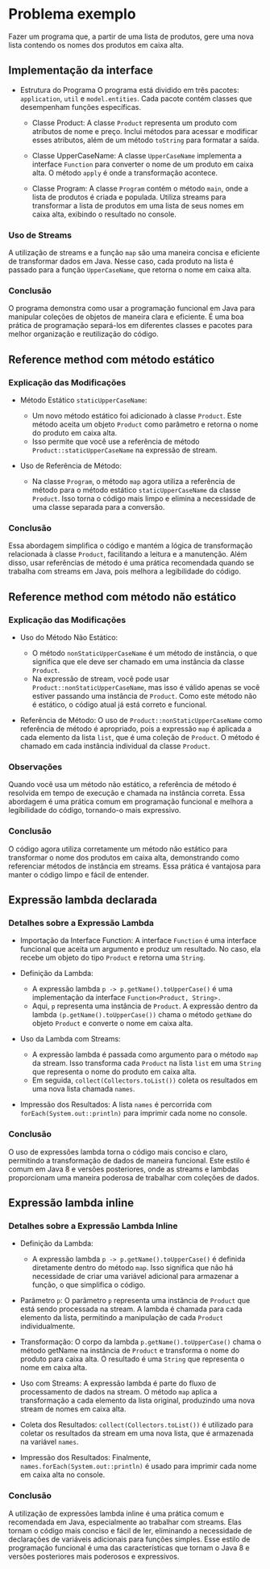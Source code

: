 # Problema exemplo
Fazer um programa que, a partir de uma lista de produtos, gere uma
nova lista contendo os nomes dos produtos em caixa alta.

## Implementação da interface

- Estrutura do Programa
  O programa está dividido em três pacotes: `application`, `util` e `model.entities`.
Cada pacote contém classes que desempenham funções específicas.

  - Classe Product:
  A classe `Product` representa um produto com atributos de nome e preço. Inclui métodos para acessar e modificar esses
atributos, além de um método `toString` para formatar a saída.

  - Classe UpperCaseName:
  A classe `UpperCaseName` implementa a interface `Function` para converter o nome de um produto em caixa alta. O método
`apply` é onde a transformação acontece.

  - Classe Program:
  A classe `Program` contém o método `main`, onde a lista de produtos é criada e populada. Utiliza streams para transformar
a lista de produtos em uma lista de seus nomes em caixa alta, exibindo o resultado no console.

### Uso de Streams
A utilização de streams e a função `map` são uma maneira concisa e eficiente de transformar dados em Java. Nesse caso,
cada produto na lista é passado para a função `UpperCaseName`, que retorna o nome em caixa alta.

### Conclusão
O programa demonstra como usar a programação funcional em Java para manipular coleções de objetos de maneira clara e eficiente.
É uma boa prática de programação separá-los em diferentes classes e pacotes para melhor organização e reutilização do código.

## Reference method com método estático

### Explicação das Modificações

- Método Estático `staticUpperCaseName`:
  - Um novo método estático foi adicionado à classe `Product`. Este método aceita um objeto `Product` como parâmetro e
retorna o nome do produto em caixa alta.
  - Isso permite que você use a referência de método `Product::staticUpperCaseName` na expressão de stream.

- Uso de Referência de Método:
  - Na classe `Program`, o método `map` agora utiliza a referência de método para o método estático `staticUpperCaseName` 
da classe `Product`. Isso torna o código mais limpo e elimina a necessidade de uma classe separada para a conversão.

### Conclusão
Essa abordagem simplifica o código e mantém a lógica de transformação relacionada à classe `Product`, facilitando a
leitura e a manutenção. Além disso, usar referências de método é uma prática recomendada quando se trabalha com streams 
em Java, pois melhora a legibilidade do código.

## Reference method com método não estático

### Explicação das Modificações

- Uso do Método Não Estático:
  - O método `nonStaticUpperCaseName` é um método de instância, o que significa que ele deve ser chamado em uma instância
da classe `Product`.
  - Na expressão de stream, você pode usar `Product::nonStaticUpperCaseName`, mas isso é válido apenas se você estiver
  passando uma instância de `Product`. Como este método não é estático, o código atual já está correto e funcional.

- Referência de Método:
  O uso de `Product::nonStaticUpperCaseName` como referência de método é apropriado, pois a expressão `map` é aplicada a
cada elemento da lista `list`, que é uma coleção de `Product`. O método é chamado em cada instância individual da classe `Product`.

### Observações
  Quando você usa um método não estático, a referência de método é resolvida em tempo de execução e chamada na instância correta.
Essa abordagem é uma prática comum em programação funcional e melhora a legibilidade do código, tornando-o mais expressivo.

### Conclusão
  O código agora utiliza corretamente um método não estático para transformar o nome dos produtos em caixa alta,
demonstrando como referenciar métodos de instância em streams. Essa prática é vantajosa para manter o código limpo e fácil de entender.

## Expressão lambda declarada

### Detalhes sobre a Expressão Lambda

- Importação da Interface Function:
  A interface `Function` é uma interface funcional que aceita um argumento e produz um resultado.
No caso, ela recebe um objeto do tipo `Product` e retorna uma `String`.

- Definição da Lambda:
  - A expressão lambda `p -> p.getName().toUpperCase()` é uma implementação da interface `Function<Product, String>.`
  - Aqui, `p` representa uma instância de `Product`. A expressão dentro da lambda `(p.getName().toUpperCase())` chama o
método `getName` do objeto `Product` e converte o nome em caixa alta.

- Uso da Lambda com Streams:
  - A expressão lambda é passada como argumento para o método `map` da stream. Isso transforma cada `Product` na lista 
`list` em uma `String` que representa o nome do produto em caixa alta.
  - Em seguida, `collect(Collectors.toList())` coleta os resultados em uma nova lista chamada `names`.

- Impressão dos Resultados:
  A lista `names` é percorrida com `forEach(System.out::println)` para imprimir cada nome no console.

### Conclusão
O uso de expressões lambda torna o código mais conciso e claro, permitindo a transformação de dados de maneira funcional.
Este estilo é comum em Java 8 e versões posteriores, onde as streams e lambdas proporcionam uma maneira poderosa de trabalhar
com coleções de dados.

## Expressão lambda inline

### Detalhes sobre a Expressão Lambda Inline

- Definição da Lambda:
  - A expressão lambda `p -> p.getName().toUpperCase()` é definida diretamente dentro do método `map`.
Isso significa que não há necessidade de criar uma variável adicional para armazenar a função, o que simplifica o código.

- Parâmetro `p`:
  O parâmetro `p` representa uma instância de `Product` que está sendo processada na stream.
A lambda é chamada para cada elemento da lista, permitindo a manipulação de cada `Product` individualmente.

- Transformação:
  O corpo da lambda `p.getName().toUpperCase()` chama o método getName na instância de `Product` e transforma o nome do 
produto para caixa alta. O resultado é uma `String` que representa o nome em caixa alta.

- Uso com Streams:
  A expressão lambda é parte do fluxo de processamento de dados na stream. O método `map` aplica a transformação a cada
elemento da lista original, produzindo uma nova stream de nomes em caixa alta.

- Coleta dos Resultados:
  `collect(Collectors.toList())` é utilizado para coletar os resultados da stream em uma nova lista, que é armazenada na variável `names`.

- Impressão dos Resultados:
  Finalmente, `names.forEach(System.out::println)` é usado para imprimir cada nome em caixa alta no console.

### Conclusão
  A utilização de expressões lambda inline é uma prática comum e recomendada em Java, especialmente ao trabalhar com streams. 
Elas tornam o código mais conciso e fácil de ler, eliminando a necessidade de declarações de variáveis adicionais para funções simples. 
Esse estilo de programação funcional é uma das características que tornam o Java 8 e versões posteriores mais poderosos e expressivos.